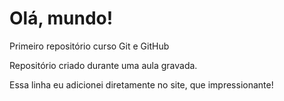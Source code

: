 # Olá, mundo!
 Primeiro repositório curso Git e GitHub

Repositório criado durante uma aula gravada.

Essa linha eu adicionei diretamente no site, que impressionante!
